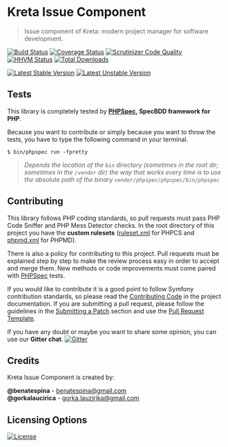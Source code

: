 # Kreta Issue Component
> Issue component of Kreta: modern project manager for software development.

[![Build Status](https://travis-ci.org/kreta-io/Issue.svg?branch=master)](https://travis-ci.org/kreta-io/Issue)
[![Coverage Status](https://img.shields.io/coveralls/kreta-io/Issue.svg)](https://coveralls.io/r/kreta-io/Issue)
[![Scrutinizer Code Quality](https://scrutinizer-ci.com/g/kreta-io/Issue/badges/quality-score.png?b=master)](https://scrutinizer-ci.com/g/kreta-io/Issue/?branch=master)
[![HHVM Status](http://hhvm.h4cc.de/badge/kreta/issue.svg)](http://hhvm.h4cc.de/package/kreta/issue)
[![Total Downloads](https://poser.pugx.org/kreta/issue/downloads)](https://packagist.org/packages/kreta/issue)

[![Latest Stable Version](https://poser.pugx.org/kreta/issue/v/stable.svg)](https://packagist.org/packages/kreta/issue)
[![Latest Unstable Version](https://poser.pugx.org/kreta/issue/v/unstable.svg)](https://packagist.org/packages/kreta/issue)

Tests
-----

This library is completely tested by **[PHPSpec][1], SpecBDD framework for PHP**.

Because you want to contribute or simply because you want to throw the tests, you have to type the following command
in your terminal.

    $ bin/phpspec run -fpretty

>*Depends the location of the `bin` directory (sometimes in the root dir; sometimes in the `/vendor` dir) the way that
works every time is to use the absolute path of the binary `vendor/phpspec/phpspec/bin/phpspec`*

Contributing
------------

This library follows PHP coding standards, so pull requests must pass PHP Code Sniffer and PHP Mess Detector
checks. In the root directory of this project you have the **custom rulesets** ([ruleset.xml]() for PHPCS and
[phpmd.xml]() for PHPMD).

There is also a policy for contributing to this project. Pull requests must
be explained step by step to make the review process easy in order to
accept and merge them. New methods or code improvements must come paired with [PHPSpec][1] tests.

If you would like to contribute it is a good point to follow Symfony contribution standards,
so please read the [Contributing Code][2] in the project
documentation. If you are submitting a pull request, please follow the guidelines
in the [Submitting a Patch][3] section and use the [Pull Request Template][4].

If you have any doubt or maybe you want to share some opinion, you can use our **Gitter chat**.
[![Gitter](https://badges.gitter.im/Join%20Chat.svg)](https://gitter.im/kreta-io/kreta?utm_source=badge&utm_medium=badge&utm_campaign=pr-badge&utm_content=badge)

[1]: http://www.phpspec.net/
[2]: http://symfony.com/doc/current/contributing/code/index.html
[3]: http://symfony.com/doc/current/contributing/code/patches.html#check-list
[4]: http://symfony.com/doc/current/contributing/code/patches.html#make-a-pull-request

Credits
-------
Kreta Issue Component is created by:
>
**@benatespina** - [benatespina@gmail.com](mailto:benatespina@gmail.com)<br/>
**@gorkalaucirica** - [gorka.lauzirika@gmail.com](mailto:gorka.lauzirika@gmail.com)

Licensing Options
-----------------
[![License](https://poser.pugx.org/kreta/issue/license.svg)](https://github.com/kreta-io/kreta/blob/master/LICENSE)
